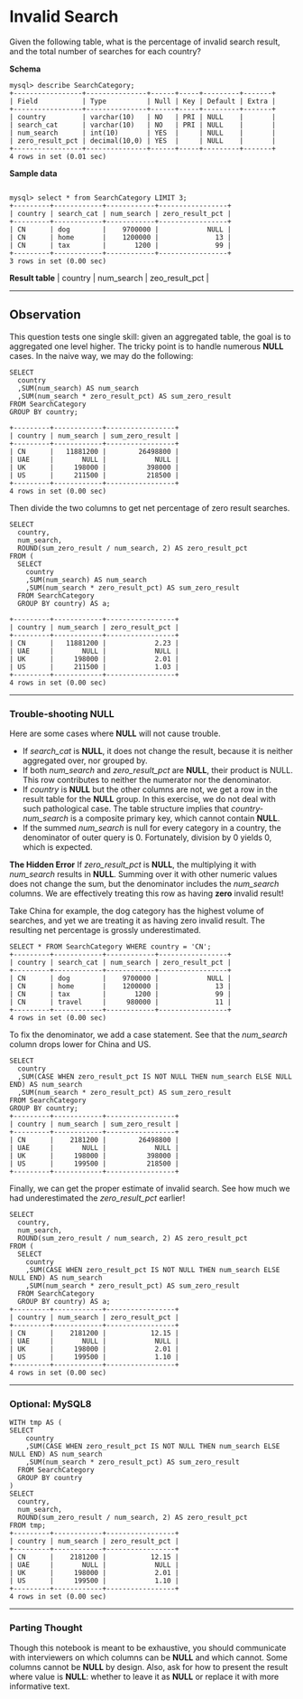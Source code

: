 # Invalid Search

Given the following table, what is the percentage of invalid search result, and the total number of searches for each country?

__Schema__
```
mysql> describe SearchCategory;
+-----------------+---------------+------+-----+---------+-------+
| Field           | Type          | Null | Key | Default | Extra |
+-----------------+---------------+------+-----+---------+-------+
| country         | varchar(10)   | NO   | PRI | NULL    |       |
| search_cat      | varchar(10)   | NO   | PRI | NULL    |       |
| num_search      | int(10)       | YES  |     | NULL    |       |
| zero_result_pct | decimal(10,0) | YES  |     | NULL    |       |
+-----------------+---------------+------+-----+---------+-------+
4 rows in set (0.01 sec)
```

__Sample data__
```

mysql> select * from SearchCategory LIMIT 3;
+---------+------------+------------+-----------------+
| country | search_cat | num_search | zero_result_pct |
+---------+------------+------------+-----------------+
| CN      | dog        |    9700000 |            NULL |
| CN      | home       |    1200000 |              13 |
| CN      | tax        |       1200 |              99 |
+---------+------------+------------+-----------------+
3 rows in set (0.00 sec)
```

__Result table__
| country | num_search | zeo_result_pct |

___
## Observation
This question tests one single skill: given an aggregated table, the goal is to aggregated one level higher. The tricky point is to handle numerous __NULL__ cases. In the naive way, we may do the following:

```
SELECT
  country
  ,SUM(num_search) AS num_search
  ,SUM(num_search * zero_result_pct) AS sum_zero_result
FROM SearchCategory
GROUP BY country;

+---------+------------+-----------------+
| country | num_search | sum_zero_result |
+---------+------------+-----------------+
| CN      |   11881200 |        26498800 |
| UAE     |       NULL |            NULL |
| UK      |     198000 |          398000 |
| US      |     211500 |          218500 |
+---------+------------+-----------------+
4 rows in set (0.00 sec)
```

Then divide the two columns to get net percentage of zero result searches.
```
SELECT
  country, 
  num_search,
  ROUND(sum_zero_result / num_search, 2) AS zero_result_pct
FROM (
  SELECT
    country
    ,SUM(num_search) AS num_search
    ,SUM(num_search * zero_result_pct) AS sum_zero_result
  FROM SearchCategory
  GROUP BY country) AS a;

+---------+------------+-----------------+
| country | num_search | zero_result_pct |
+---------+------------+-----------------+
| CN      |   11881200 |            2.23 |
| UAE     |       NULL |            NULL |
| UK      |     198000 |            2.01 |
| US      |     211500 |            1.03 |
+---------+------------+-----------------+
4 rows in set (0.00 sec)
```

___
### Trouble-shooting NULL
Here are some cases where __NULL__ will not cause trouble.
* If *search_cat* is __NULL__, it does not change the result, because it is neither aggregated over, nor grouped by.
* If both *num_search* and *zero_result_pct* are __NULL__, their product is NULL. This row contributes to neither the numerator nor the denominator.
* If *country* is __NULL__ but the other columns are not, we get a row in the result table for the __NULL__ group. In this exercise, we do not deal with such pathological case. The table structure implies that *country-num_search* is a composite primary key, which cannot contain __NULL__.
* If the summed *num_search* is null for every category in a country, the denominator of outer query is 0. Fortunately, division by 0 yields 0, which is expected.

__The Hidden Error__
If *zero_result_pct* is __NULL__, the multiplying it with *num_search* results in __NULL__. Summing over it with other numeric values does not change the sum, but the denominator includes the *num_search* columns. We are effectively treating this row as having __zero__ invalid result! 

Take China for example, the dog category has the highest volume of searches, and yet we are treating it as having zero invalid result. The resulting net percentage is grossly underestimated.

```
SELECT * FROM SearchCategory WHERE country = 'CN';
+---------+------------+------------+-----------------+
| country | search_cat | num_search | zero_result_pct |
+---------+------------+------------+-----------------+
| CN      | dog        |    9700000 |            NULL |
| CN      | home       |    1200000 |              13 |
| CN      | tax        |       1200 |              99 |
| CN      | travel     |     980000 |              11 |
+---------+------------+------------+-----------------+
4 rows in set (0.00 sec)
```

To fix the denominator, we add a case statement. See that the *num_search* column drops lower for China and US.
```
SELECT
  country
  ,SUM(CASE WHEN zero_result_pct IS NOT NULL THEN num_search ELSE NULL END) AS num_search
  ,SUM(num_search * zero_result_pct) AS sum_zero_result
FROM SearchCategory
GROUP BY country;
+---------+------------+-----------------+
| country | num_search | sum_zero_result |
+---------+------------+-----------------+
| CN      |    2181200 |        26498800 |
| UAE     |       NULL |            NULL |
| UK      |     198000 |          398000 |
| US      |     199500 |          218500 |
+---------+------------+-----------------+
```

Finally, we can get the proper estimate of invalid search. See how much we had underestimated the *zero_result_pct* earlier!
```
SELECT
  country, 
  num_search,
  ROUND(sum_zero_result / num_search, 2) AS zero_result_pct
FROM (
  SELECT
    country
    ,SUM(CASE WHEN zero_result_pct IS NOT NULL THEN num_search ELSE NULL END) AS num_search
    ,SUM(num_search * zero_result_pct) AS sum_zero_result
  FROM SearchCategory
  GROUP BY country) AS a;
+---------+------------+-----------------+
| country | num_search | zero_result_pct |
+---------+------------+-----------------+
| CN      |    2181200 |           12.15 |
| UAE     |       NULL |            NULL |
| UK      |     198000 |            2.01 |
| US      |     199500 |            1.10 |
+---------+------------+-----------------+
4 rows in set (0.00 sec)
```

___
### Optional: MySQL8
```
WITH tmp AS (
SELECT
    country
    ,SUM(CASE WHEN zero_result_pct IS NOT NULL THEN num_search ELSE NULL END) AS num_search
    ,SUM(num_search * zero_result_pct) AS sum_zero_result
  FROM SearchCategory
  GROUP BY country
)
SELECT
  country, 
  num_search,
  ROUND(sum_zero_result / num_search, 2) AS zero_result_pct
FROM tmp;
+---------+------------+-----------------+
| country | num_search | zero_result_pct |
+---------+------------+-----------------+
| CN      |    2181200 |           12.15 |
| UAE     |       NULL |            NULL |
| UK      |     198000 |            2.01 |
| US      |     199500 |            1.10 |
+---------+------------+-----------------+
4 rows in set (0.00 sec)
```

___
### Parting Thought
Though this notebook is meant to be exhaustive, you should communicate with interviewers on which columns can be __NULL__ and which cannot. Some columns cannot be __NULL__ by design. Also, ask for how to present the result where value is __NULL__: whether to leave it as __NULL__ or replace it with more informative text.